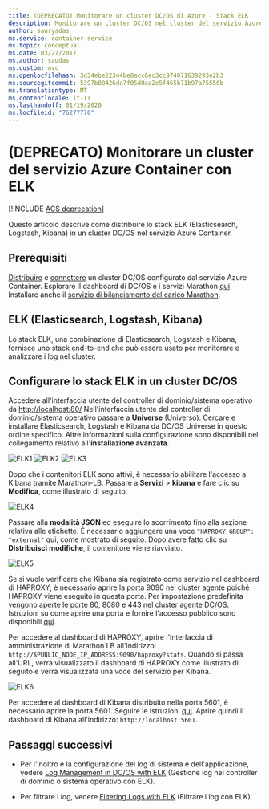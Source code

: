 ```yaml
---
title: (DEPRECATO) Monitorare un cluster DC/OS di Azure - Stack ELK
description: Monitorare un cluster DC/OS nel cluster del servizio Azure Container con ELK (Elasticsearch, Logstash e Kibana).
author: sauryadas
ms.service: container-service
ms.topic: conceptual
ms.date: 03/27/2017
ms.author: saudas
ms.custom: mvc
ms.openlocfilehash: 3d34ebe22344be8acc6ec3cc974071639293e2b3
ms.sourcegitcommit: 5397b08426da7f05d8aa2e5f465b71b97a75550b
ms.translationtype: MT
ms.contentlocale: it-IT
ms.lasthandoff: 01/19/2020
ms.locfileid: "76277770"
---
```

# <a name="deprecated-monitor-an-azure-container-service-cluster-with-elk"></a>(DEPRECATO) Monitorare un cluster del servizio Azure Container con ELK

[!INCLUDE [ACS deprecation](../../../includes/container-service-deprecation.md)]

Questo articolo descrive come distribuire lo stack ELK (Elasticsearch, Logstash, Kibana) in un cluster DC/OS nel servizio Azure Container. 

## <a name="prerequisites"></a>Prerequisiti
[Distribuire](container-service-deployment.md) e [connettere](../container-service-connect.md) un cluster DC/OS configurato dal servizio Azure Container. Esplorare il dashboard di DC/OS e i servizi Marathon [qui](container-service-mesos-marathon-ui.md). Installare anche il [servizio di bilanciamento del carico Marathon](container-service-load-balancing.md).


## <a name="elk-elasticsearch-logstash-kibana"></a>ELK (Elasticsearch, Logstash, Kibana)
Lo stack ELK, una combinazione di Elasticsearch, Logstash e Kibana, fornisce uno stack end-to-end che può essere usato per monitorare e analizzare i log nel cluster.

## <a name="configure-the-elk-stack-on-a-dcos-cluster"></a>Configurare lo stack ELK in un cluster DC/OS
Accedere all'interfaccia utente del controller di dominio/sistema operativo da [http://localhost:80/](http://localhost:80/) Nell'interfaccia utente del controller di dominio/sistema operativo passare a **Universe** (Universo). Cercare e installare Elasticsearch, Logstash e Kibana da DC/OS Universe in questo ordine specifico. Altre informazioni sulla configurazione sono disponibili nel collegamento relativo all'**installazione avanzata**.

![ELK1](./media/container-service-monitoring-elk/elk1.PNG) ![ELK2](./media/container-service-monitoring-elk/elk2.PNG) ![ELK3](./media/container-service-monitoring-elk/elk3.PNG) 

Dopo che i contenitori ELK sono attivi, è necessario abilitare l'accesso a Kibana tramite Marathon-LB. Passare a **Servizi** > **kibana** e fare clic su **Modifica**, come illustrato di seguito.

![ELK4](./media/container-service-monitoring-elk/elk4.PNG)


Passare alla **modalità JSON** ed eseguire lo scorrimento fino alla sezione relativa alle etichette.
È necessario aggiungere una voce `"HAPROXY_GROUP": "external"` qui, come mostrato di seguito.
Dopo avere fatto clic su **Distribuisci modifiche**, il contenitore viene riavviato.

![ELK5](./media/container-service-monitoring-elk/elk5.PNG)


Se si vuole verificare che Kibana sia registrato come servizio nel dashboard di HAPROXY, è necessario aprire la porta 9090 nel cluster agente poiché HAPROXY viene eseguito in questa porta.
Per impostazione predefinita vengono aperte le porte 80, 8080 e 443 nel cluster agente DC/OS.
Istruzioni su come aprire una porta e fornire l'accesso pubblico sono disponibili [qui](container-service-enable-public-access.md).

Per accedere al dashboard di HAPROXY, aprire l'interfaccia di amministrazione di Marathon LB all'indirizzo: `http://$PUBLIC_NODE_IP_ADDRESS:9090/haproxy?stats`.
Quando si passa all'URL, verrà visualizzato il dashboard di HAPROXY come illustrato di seguito e verrà visualizzata una voce del servizio per Kibana.

![ELK6](./media/container-service-monitoring-elk/elk6.PNG)


Per accedere al dashboard di Kibana distribuito nella porta 5601, è necessario aprire la porta 5601. Seguire le istruzioni [qui](container-service-enable-public-access.md). Aprire quindi il dashboard di Kibana all'indirizzo: `http://localhost:5601`.

## <a name="next-steps"></a>Passaggi successivi

* Per l'inoltro e la configurazione del log di sistema e dell'applicazione, vedere [Log Management in DC/OS with ELK](https://docs.mesosphere.com/1.8/administration/logging/elk/) (Gestione log nel controller di dominio o sistema operativo con ELK).

* Per filtrare i log, vedere [Filtering Logs with ELK](https://docs.mesosphere.com/1.8/administration/logging/filter-elk/) (Filtrare i log con ELK). 

 

